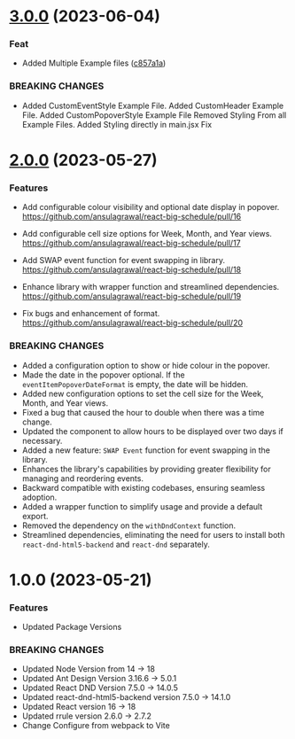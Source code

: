 # [3.0.0](https://github.com/ansulagrawal/react-big-schedule/compare/2.0.0...3.0.0) (2023-06-04)


### Feat

* Added Multiple Example files ([c857a1a](https://github.com/ansulagrawal/react-big-schedule/commit/c857a1a1a4836af53f014c1ec61a7bdb87cc7bd8))


### BREAKING CHANGES

* Added CustomEventStyle Example File.
Added CustomHeader Example File.
Added CustomPopoverStyle Example File
Removed Styling From all Example Files.
Added Styling directly in main.jsx Fix

# [2.0.0](https://github.com/ansulagrawal/react-big-schedule/compare/1.0.0...2.0.0) (2023-05-27)


### Features

* Add configurable colour visibility and optional date display in popover. https://github.com/ansulagrawal/react-big-schedule/pull/16

* Add configurable cell size options for Week, Month, and Year views. https://github.com/ansulagrawal/react-big-schedule/pull/17

* Add SWAP event function for event swapping in library. https://github.com/ansulagrawal/react-big-schedule/pull/18

* Enhance library with wrapper function and streamlined dependencies. https://github.com/ansulagrawal/react-big-schedule/pull/19
* Fix bugs and enhancement of format. https://github.com/ansulagrawal/react-big-schedule/pull/20

### BREAKING CHANGES

*  Added a configuration option to show or hide colour in the popover.
* Made the date in the popover optional. If the `eventItemPopoverDateFormat` is empty, the date will be hidden.
* Added new configuration options to set the cell size for the Week, Month, and Year views.
* Fixed a bug that caused the hour to double when there was a time change.
* Updated the component to allow hours to be displayed over two days if necessary.
* Added a new feature: `SWAP Event` function for event swapping in the library.
* Enhances the library's capabilities by providing greater flexibility for managing and reordering events. 
* Backward compatible with existing codebases, ensuring seamless adoption.
* Added a wrapper function to simplify usage and provide a default export.
* Removed the dependency on the `withDndContext` function.
* Streamlined dependencies, eliminating the need for users to install both `react-dnd-html5-backend` and `react-dnd` separately.

# 1.0.0 (2023-05-21)


### Features

* Updated Package Versions

### BREAKING CHANGES

* Updated Node Version from 14 -> 18
* Updated Ant Design Version 3.16.6 -> 5.0.1
* Updated React DND Version 7.5.0 -> 14.0.5
* Updated react-dnd-html5-backend version 7.5.0 -> 14.1.0
* Updated React version 16 -> 18
* Updated rrule version 2.6.0 -> 2.7.2
* Change Configure from webpack to Vite
